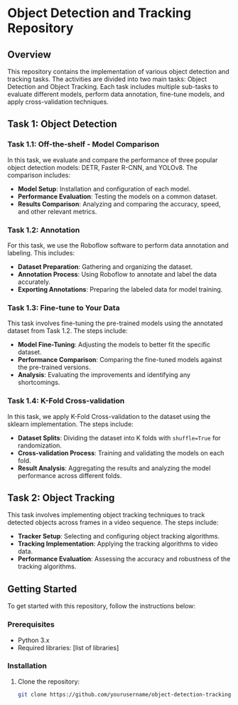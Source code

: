 # Object Detection and Tracking Repository

## Overview
This repository contains the implementation of various object detection and tracking tasks. The activities are divided into two main tasks: Object Detection and Object Tracking. Each task includes multiple sub-tasks to evaluate different models, perform data annotation, fine-tune models, and apply cross-validation techniques.

## Task 1: Object Detection

### Task 1.1: Off-the-shelf - Model Comparison
In this task, we evaluate and compare the performance of three popular object detection models: DETR, Faster R-CNN, and YOLOv8. The comparison includes:

- **Model Setup**: Installation and configuration of each model.
- **Performance Evaluation**: Testing the models on a common dataset.
- **Results Comparison**: Analyzing and comparing the accuracy, speed, and other relevant metrics.

### Task 1.2: Annotation
For this task, we use the Roboflow software to perform data annotation and labeling. This includes:

- **Dataset Preparation**: Gathering and organizing the dataset.
- **Annotation Process**: Using Roboflow to annotate and label the data accurately.
- **Exporting Annotations**: Preparing the labeled data for model training.

### Task 1.3: Fine-tune to Your Data
This task involves fine-tuning the pre-trained models using the annotated dataset from Task 1.2. The steps include:

- **Model Fine-Tuning**: Adjusting the models to better fit the specific dataset.
- **Performance Comparison**: Comparing the fine-tuned models against the pre-trained versions.
- **Analysis**: Evaluating the improvements and identifying any shortcomings.

### Task 1.4: K-Fold Cross-validation
In this task, we apply K-Fold Cross-validation to the dataset using the sklearn implementation. The steps include:

- **Dataset Splits**: Dividing the dataset into K folds with `shuffle=True` for randomization.
- **Cross-validation Process**: Training and validating the models on each fold.
- **Result Analysis**: Aggregating the results and analyzing the model performance across different folds.

## Task 2: Object Tracking
This task involves implementing object tracking techniques to track detected objects across frames in a video sequence. The steps include:

- **Tracker Setup**: Selecting and configuring object tracking algorithms.
- **Tracking Implementation**: Applying the tracking algorithms to video data.
- **Performance Evaluation**: Assessing the accuracy and robustness of the tracking algorithms.

## Getting Started
To get started with this repository, follow the instructions below:

### Prerequisites
- Python 3.x
- Required libraries: [list of libraries]

### Installation
1. Clone the repository:
   ```sh
   git clone https://github.com/yourusername/object-detection-tracking.git
